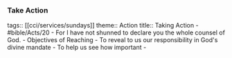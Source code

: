 ### Take Action 
tags:: [[cci/services/sundays]] 
theme:: Action
title:: Taking Action
	- #bible/Acts/20
		- For I have not shunned to declare you the whole counsel of God.
	- Objectives of Reaching
		- To reveal to us our responsibility in God's divine mandate
		- To help us see how important
	-